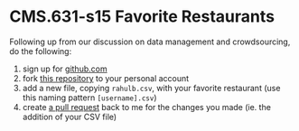 CMS.631-s15 Favorite Restaurants
================================

Following up from our discussion on data management and crowdsourcing, do the following:

1. sign up for [github.com](http://github.com)
2. fork [this repository](https://github.com/rahulbot/CMS.631-s15-Favorite-Restaurants) to your personal account
3. add a new file, copying `rahulb.csv`, with your favorite restaurant (use this naming pattern `[username].csv`)
4. create [a pull request](https://help.github.com/articles/using-pull-requests/) back to me for the changes you made (ie. the addition of your CSV file)
